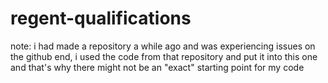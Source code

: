 # regent-qualifications

note:
i had made a repository a while ago and was experiencing issues on the github end, 
i used the code from that repository and put it into this one and that's why there
might not be an "exact" starting point for my code